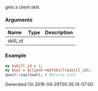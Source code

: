 gets a client skill.
### Arguments
**Name**|**Type**|**Description**
:---|:---|:---
skill_id||

### Example

```perl
my $skill_id = 1;
my $val = $client->GetSkill($skill_id);
quest::say($val); # Returns uint
```


Generated On 2018-04-29T00:35:14-07:00